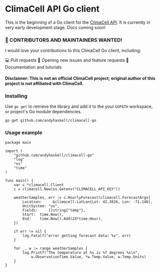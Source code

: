 # ClimaCell API Go client

This is the beginning of a Go client for the [ClimaCell API](https://www.climacell.co/weather-api/). It is currently in very early development stage. Docs coming soon!

### 📢 CONTRIBUTORS AND MAINTAINERS WANTED!

I would love your contributions to this ClimaCell Go client, including:

💻 Pull requests
🔭 Opening new issues and feature requests
📝 Documentation and tutorials

#### Disclaimer: This is not an official ClimaCell project; original author of this project is not affiliated with ClimaCell.

### Installing
Use `go get` to retrieve the library and add it to the your `GOPATH` workspace, or project's Go module dependencies.   
```
go get github.com/andyhaskell/climacell-go
```

### Usage example
```
package main

import (
	"github.com/andyhaskell/climacell-go"
	"log"
	"os"
	"time"
)

func main() {
	var c *climacell.Client
	c = climacell.New(os.Getenv("CLIMACELL_API_KEY"))

	weatherSamples, err := c.HourlyForecast(climacell.ForecastArgs{
		Location:     &climacell.LatLon{Lat: 42.3826, Lon: -71.146},
		UnitSystem: "us",
		Fields:     []string{"temp"},
		Start:  time.Now(),
		End:    time.Now().Add(24*time.Hour),
	})

	if err != nil {
		log.Fatalf("error getting forecast data: %v", err)
	}

	for _, w := range weatherSamples {
		log.Printf("The temperature at %s is %f degrees %s\n",
			w.ObservationTime.Value, *w.Temp.Value, w.Temp.Units)
	}
}
```
